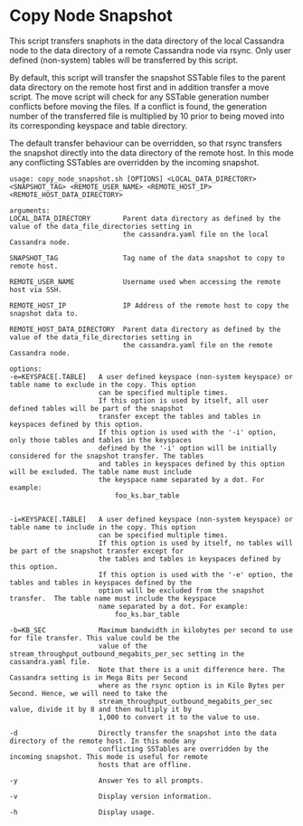 # Copy Node Snapshot

This script transfers snaphots in the data directory of the local Cassandra node to the data directory of a remote
Cassandra node via rsync. Only user defined (non-system) tables will be transferred by this script.

By default, this script will transfer the snapshot SSTable files to the parent data directory on the remote host first
and in addition transfer a move script. The move script will check for any SSTable generation number conflicts before
moving the files. If a conflict is found, the generation number of the transferred file is multiplied by 10 prior to
being moved into its corresponding keyspace and table directory.

The default transfer behaviour can be overridden, so that rsync transfers the snapshot directly into the data directory
of the remote host. In this mode any conflicting SSTables are overridden by the incoming snapshot.

```
usage: copy_node_snapshot.sh [OPTIONS] <LOCAL_DATA_DIRECTORY> <SNAPSHOT_TAG> <REMOTE_USER_NAME> <REMOTE_HOST_IP> <REMOTE_HOST_DATA_DIRECTORY>

arguments:
LOCAL_DATA_DIRECTORY        Parent data directory as defined by the value of the data_file_directories setting in
                            the cassandra.yaml file on the local Cassandra node.

SNAPSHOT_TAG                Tag name of the data snapshot to copy to remote host.

REMOTE_USER_NAME            Username used when accessing the remote host via SSH.

REMOTE_HOST_IP              IP Address of the remote host to copy the snapshot data to.

REMOTE_HOST_DATA_DIRECTORY  Parent data directory as defined by the value of the data_file_directories setting in
                            the cassandra.yaml file on the remote Cassandra node.

options:
-e=KEYSPACE[.TABLE]   A user defined keyspace (non-system keyspace) or table name to exclude in the copy. This option
                      can be specified multiple times.
                      If this option is used by itself, all user defined tables will be part of the snapshot
                      transfer except the tables and tables in keyspaces defined by this option.
                      If this option is used with the '-i' option, only those tables and tables in the keyspaces
                      defined by the '-i' option will be initially considered for the snapshot transfer. The tables
                      and tables in keyspaces defined by this option will be excluded. The table name must include
                      the keyspace name separated by a dot. For example:
                          foo_ks.bar_table


-i=KEYSPACE[.TABLE]   A user defined keyspace (non-system keyspace) or table name to include in the copy. This option
                      can be specified multiple times.
                      If this option is used by itself, no tables will be part of the snapshot transfer except for
                      the tables and tables in keyspaces defined by this option.
                      If this option is used with the '-e' option, the tables and tables in keyspaces defined by the
                      option will be excluded from the snapshot transfer.  The table name must include the keyspace
                      name separated by a dot. For example:
                          foo_ks.bar_table

-b=KB_SEC             Maximum bandwidth in kilobytes per second to use for file transfer. This value could be the
                      value of the stream_throughput_outbound_megabits_per_sec setting in the cassandra.yaml file.
                      Note that there is a unit difference here. The Cassandra setting is in Mega Bits per Second
                      where as the rsync option is in Kilo Bytes per Second. Hence, we will need to take the
                      stream_throughput_outbound_megabits_per_sec value, divide it by 8 and then multiply it by
                      1,000 to convert it to the value to use.

-d                    Directly transfer the snapshot into the data directory of the remote host. In this mode any
                      conflicting SSTables are overridden by the incoming snapshot. This mode is useful for remote
                      hosts that are offline.

-y                    Answer Yes to all prompts.

-v                    Display version information.

-h                    Display usage.
```